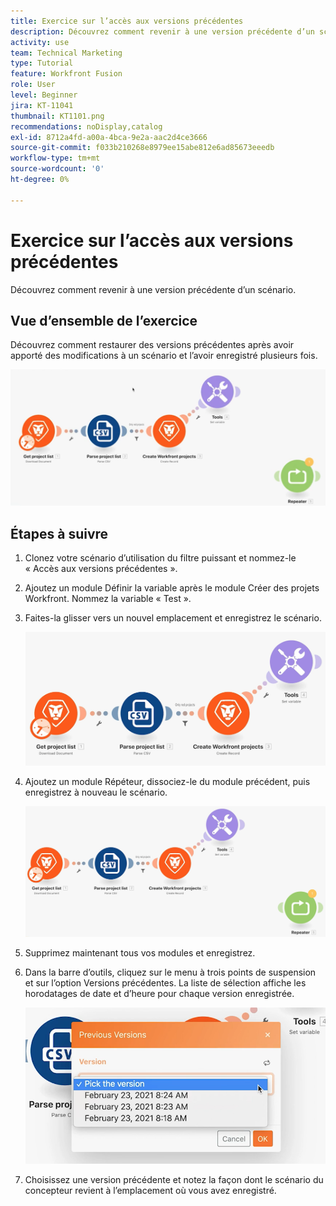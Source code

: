 ```yaml
---
title: Exercice sur l’accès aux versions précédentes
description: Découvrez comment revenir à une version précédente d’un scénario [!UICONTROL Fusion].
activity: use
team: Technical Marketing
type: Tutorial
feature: Workfront Fusion
role: User
level: Beginner
jira: KT-11041
thumbnail: KT1101.png
recommendations: noDisplay,catalog
exl-id: 8712a4fd-a00a-4bca-9e2a-aac2d4ce3666
source-git-commit: f033b210268e8979ee15abe812e6ad85673eeedb
workflow-type: tm+mt
source-wordcount: '0'
ht-degree: 0%

---
```


# Exercice sur l’accès aux versions précédentes

Découvrez comment revenir à une version précédente d’un scénario.

## Vue d’ensemble de l’exercice

Découvrez comment restaurer des versions précédentes après avoir apporté des modifications à un scénario et l’avoir enregistré plusieurs fois.

![ Image 1 - Accès aux versions précédentes](../12-exercises/assets/accessing-previous-versions-walkthrough-1.png)

## Étapes à suivre

1. Clonez votre scénario d’utilisation du filtre puissant et nommez-le « Accès aux versions précédentes ».
1. Ajoutez un module Définir la variable après le module Créer des projets Workfront. Nommez la variable « Test ».
1. Faites-la glisser vers un nouvel emplacement et enregistrez le scénario.

   ![Image 2 - Accès aux versions précédentes](../12-exercises/assets/accessing-previous-versions-walkthrough-2.png)

1. Ajoutez un module Répéteur, dissociez-le du module précédent, puis enregistrez à nouveau le scénario.

   ![Image 3 - Accès aux versions précédentes](../12-exercises/assets/accessing-previous-versions-walkthrough-3.png)

1. Supprimez maintenant tous vos modules et enregistrez.
1. Dans la barre d’outils, cliquez sur le menu à trois points de suspension et sur l’option Versions précédentes. La liste de sélection affiche les horodatages de date et d’heure pour chaque version enregistrée.

   ![Image 4 - Accès aux versions précédentes](../12-exercises/assets/accessing-previous-versions-walkthrough-4.png)

1. Choisissez une version précédente et notez la façon dont le scénario du concepteur revient à l’emplacement où vous avez enregistré.
